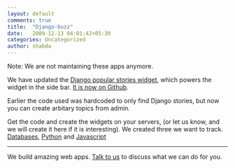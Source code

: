 ```yaml
---
layout: default
comments: true
title:  "Django-buzz"
date:   2009-12-13 04:01:42+05:30
categories: Uncategorized
author: shabda
---
```

Note: We are not maintaining these apps anymore.

We have updated the [Django popular stories widget](http://www.agiliq.com/blog/2009/02/django-popular-stories-widget/), which powers the widget in the side bar. [It is now on Github](http://github.com/agiliq/django-buzz).

Earlier the code used was hardcoded to only find Django stories, but now you can create arbitary topics from admin.

Get the code and create the widgets on your servers, (or let us know, and we will create it here if it is interesting). We created three we want to track. [Databases](http://www.agiliq.com/pystories/databases/), [Python](http://www.agiliq.com/pystories/python/) and [Javascript](http://www.agiliq.com/pystories/javascript/)


-----------------
We build amazing web apps. [Talk to us](/contact/) to discuss what we can do for you.







